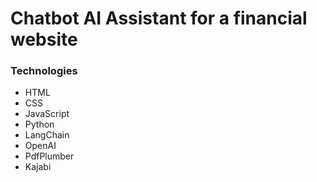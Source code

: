 # Chatbot AI Assistant for a financial website

### Technologies
- HTML
- CSS
- JavaScript
- Python
- LangChain
- OpenAI
- PdfPlumber
- Kajabi